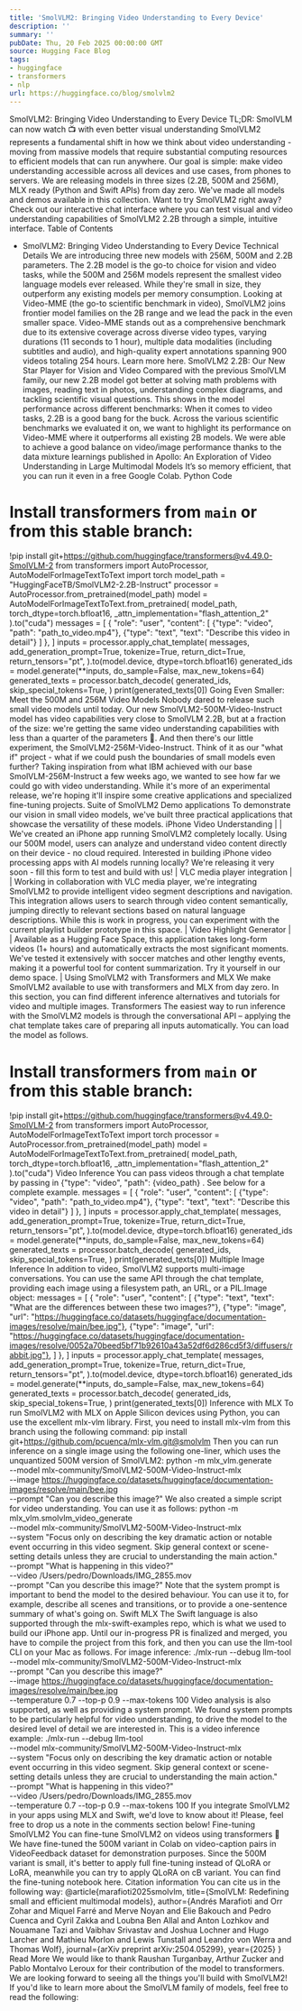 ```yaml
---
title: 'SmolVLM2: Bringing Video Understanding to Every Device'
description: ''
summary: ''
pubDate: Thu, 20 Feb 2025 00:00:00 GMT
source: Hugging Face Blog
tags:
- huggingface
- transformers
- nlp
url: https://huggingface.co/blog/smolvlm2
---
```


SmolVLM2: Bringing Video Understanding to Every Device
TL;DR: SmolVLM can now watch 📺 with even better visual understanding
SmolVLM2 represents a fundamental shift in how we think about video understanding - moving from massive models that require substantial computing resources to efficient models that can run anywhere. Our goal is simple: make video understanding accessible across all devices and use cases, from phones to servers.
We are releasing models in three sizes (2.2B, 500M and 256M), MLX ready (Python and Swift APIs) from day zero. We've made all models and demos available in this collection.
Want to try SmolVLM2 right away? Check out our interactive chat interface where you can test visual and video understanding capabilities of SmolVLM2 2.2B through a simple, intuitive interface.
Table of Contents
- SmolVLM2: Bringing Video Understanding to Every Device
Technical Details
We are introducing three new models with 256M, 500M and 2.2B parameters. The 2.2B model is the go-to choice for vision and video tasks, while the 500M and 256M models represent the smallest video language models ever released.
While they're small in size, they outperform any existing models per memory consumption. Looking at Video-MME (the go-to scientific benchmark in video), SmolVLM2 joins frontier model families on the 2B range and we lead the pack in the even smaller space.
Video-MME stands out as a comprehensive benchmark due to its extensive coverage across diverse video types, varying durations (11 seconds to 1 hour), multiple data modalities (including subtitles and audio), and high-quality expert annotations spanning 900 videos totaling 254 hours. Learn more here.
SmolVLM2 2.2B: Our New Star Player for Vision and Video
Compared with the previous SmolVLM family, our new 2.2B model got better at solving math problems with images, reading text in photos, understanding complex diagrams, and tackling scientific visual questions. This shows in the model performance across different benchmarks:
When it comes to video tasks, 2.2B is a good bang for the buck. Across the various scientific benchmarks we evaluated it on, we want to highlight its performance on Video-MME where it outperforms all existing 2B models.
We were able to achieve a good balance on video/image performance thanks to the data mixture learnings published in Apollo: An Exploration of Video Understanding in Large Multimodal Models
It’s so memory efficient, that you can run it even in a free Google Colab.
Python Code
# Install transformers from `main` or from this stable branch:
!pip install git+https://github.com/huggingface/transformers@v4.49.0-SmolVLM-2
from transformers import AutoProcessor, AutoModelForImageTextToText
import torch
model_path = "HuggingFaceTB/SmolVLM2-2.2B-Instruct"
processor = AutoProcessor.from_pretrained(model_path)
model = AutoModelForImageTextToText.from_pretrained(
model_path,
torch_dtype=torch.bfloat16,
_attn_implementation="flash_attention_2"
).to("cuda")
messages = [
{
"role": "user",
"content": [
{"type": "video", "path": "path_to_video.mp4"},
{"type": "text", "text": "Describe this video in detail"}
]
},
]
inputs = processor.apply_chat_template(
messages,
add_generation_prompt=True,
tokenize=True,
return_dict=True,
return_tensors="pt",
).to(model.device, dtype=torch.bfloat16)
generated_ids = model.generate(**inputs, do_sample=False, max_new_tokens=64)
generated_texts = processor.batch_decode(
generated_ids,
skip_special_tokens=True,
)
print(generated_texts[0])
Going Even Smaller: Meet the 500M and 256M Video Models
Nobody dared to release such small video models until today.
Our new SmolVLM2-500M-Video-Instruct model has video capabilities very close to SmolVLM 2.2B, but at a fraction of the size: we're getting the same video understanding capabilities with less than a quarter of the parameters 🤯.
And then there's our little experiment, the SmolVLM2-256M-Video-Instruct. Think of it as our "what if" project - what if we could push the boundaries of small models even further? Taking inspiration from what IBM achieved with our base SmolVLM-256M-Instruct a few weeks ago, we wanted to see how far we could go with video understanding. While it's more of an experimental release, we're hoping it'll inspire some creative applications and specialized fine-tuning projects.
Suite of SmolVLM2 Demo applications
To demonstrate our vision in small video models, we've built three practical applications that showcase the versatility of these models.
iPhone Video Understanding
|
|
We've created an iPhone app running SmolVLM2 completely locally. Using our 500M model, users can analyze and understand video content directly on their device - no cloud required. Interested in building iPhone video processing apps with AI models running locally? We're releasing it very soon - fill this form to test and build with us! |
VLC media player integration
|
|
Working in collaboration with VLC media player, we're integrating SmolVLM2 to provide intelligent video segment descriptions and navigation. This integration allows users to search through video content semantically, jumping directly to relevant sections based on natural language descriptions. While this is work in progress, you can experiment with the current playlist builder prototype in this space. |
Video Highlight Generator
|
|
Available as a Hugging Face Space, this application takes long-form videos (1+ hours) and automatically extracts the most significant moments. We've tested it extensively with soccer matches and other lengthy events, making it a powerful tool for content summarization. Try it yourself in our demo space. |
Using SmolVLM2 with Transformers and MLX
We make SmolVLM2 available to use with transformers and MLX from day zero. In this section, you can find different inference alternatives and tutorials for video and multiple images.
Transformers
The easiest way to run inference with the SmolVLM2 models is through the conversational API – applying the chat template takes care of preparing all inputs automatically.
You can load the model as follows.
# Install transformers from `main` or from this stable branch:
!pip install git+https://github.com/huggingface/transformers@v4.49.0-SmolVLM-2
from transformers import AutoProcessor, AutoModelForImageTextToText
import torch
processor = AutoProcessor.from_pretrained(model_path)
model = AutoModelForImageTextToText.from_pretrained(
model_path,
torch_dtype=torch.bfloat16,
_attn_implementation="flash_attention_2"
).to("cuda")
Video Inference
You can pass videos through a chat template by passing in {"type": "video", "path": {video_path}
. See below for a complete example.
messages = [
{
"role": "user",
"content": [
{"type": "video", "path": "path_to_video.mp4"},
{"type": "text", "text": "Describe this video in detail"}
]
},
]
inputs = processor.apply_chat_template(
messages,
add_generation_prompt=True,
tokenize=True,
return_dict=True,
return_tensors="pt",
).to(model.device, dtype=torch.bfloat16)
generated_ids = model.generate(**inputs, do_sample=False, max_new_tokens=64)
generated_texts = processor.batch_decode(
generated_ids,
skip_special_tokens=True,
)
print(generated_texts[0])
Multiple Image Inference
In addition to video, SmolVLM2 supports multi-image conversations. You can use the same API through the chat template, providing each image using a filesystem path, an URL, or a PIL.Image
object:
messages = [
{
"role": "user",
"content": [
{"type": "text", "text": "What are the differences between these two images?"},
{"type": "image", "url": "https://huggingface.co/datasets/huggingface/documentation-images/resolve/main/bee.jpg"},
{"type": "image", "url": "https://huggingface.co/datasets/huggingface/documentation-images/resolve/0052a70beed5bf71b92610a43a52df6d286cd5f3/diffusers/rabbit.jpg"},
]
},
]
inputs = processor.apply_chat_template(
messages,
add_generation_prompt=True,
tokenize=True,
return_dict=True,
return_tensors="pt",
).to(model.device, dtype=torch.bfloat16)
generated_ids = model.generate(**inputs, do_sample=False, max_new_tokens=64)
generated_texts = processor.batch_decode(
generated_ids,
skip_special_tokens=True,
)
print(generated_texts[0])
Inference with MLX
To run SmolVLM2 with MLX on Apple Silicon devices using Python, you can use the excellent mlx-vlm library.
First, you need to install mlx-vlm
from this branch using the following command:
pip install git+https://github.com/pcuenca/mlx-vlm.git@smolvlm
Then you can run inference on a single image using the following one-liner, which uses the unquantized 500M version of SmolVLM2:
python -m mlx_vlm.generate \
--model mlx-community/SmolVLM2-500M-Video-Instruct-mlx \
--image https://huggingface.co/datasets/huggingface/documentation-images/resolve/main/bee.jpg \
--prompt "Can you describe this image?"
We also created a simple script for video understanding. You can use it as follows:
python -m mlx_vlm.smolvlm_video_generate \
--model mlx-community/SmolVLM2-500M-Video-Instruct-mlx \
--system "Focus only on describing the key dramatic action or notable event occurring in this video segment. Skip general context or scene-setting details unless they are crucial to understanding the main action." \
--prompt "What is happening in this video?" \
--video /Users/pedro/Downloads/IMG_2855.mov \
--prompt "Can you describe this image?"
Note that the system prompt is important to bend the model to the desired behaviour. You can use it to, for example, describe all scenes and transitions, or to provide a one-sentence summary of what's going on.
Swift MLX
The Swift language is also supported through the mlx-swift-examples repo, which is what we used to build our iPhone app.
Until our in-progress PR is finalized and merged, you have to compile the project from this fork, and then you can use the llm-tool
CLI on your Mac as follows.
For image inference:
./mlx-run --debug llm-tool \
--model mlx-community/SmolVLM2-500M-Video-Instruct-mlx \
--prompt "Can you describe this image?" \
--image https://huggingface.co/datasets/huggingface/documentation-images/resolve/main/bee.jpg \
--temperature 0.7 --top-p 0.9 --max-tokens 100
Video analysis is also supported, as well as providing a system prompt. We found system prompts to be particularly helpful for video understanding, to drive the model to the desired level of detail we are interested in. This is a video inference example:
./mlx-run --debug llm-tool \
--model mlx-community/SmolVLM2-500M-Video-Instruct-mlx \
--system "Focus only on describing the key dramatic action or notable event occurring in this video segment. Skip general context or scene-setting details unless they are crucial to understanding the main action." \
--prompt "What is happening in this video?" \
--video /Users/pedro/Downloads/IMG_2855.mov \
--temperature 0.7 --top-p 0.9 --max-tokens 100
If you integrate SmolVLM2 in your apps using MLX and Swift, we'd love to know about it! Please, feel free to drop us a note in the comments section below!
Fine-tuning SmolVLM2
You can fine-tune SmolVLM2 on videos using transformers 🤗 We have fine-tuned the 500M variant in Colab on video-caption pairs in VideoFeedback dataset for demonstration purposes. Since the 500M variant is small, it's better to apply full fine-tuning instead of QLoRA or LoRA, meanwhile you can try to apply QLoRA on cB variant. You can find the fine-tuning notebook here.
Citation information
You can cite us in the following way:
@article{marafioti2025smolvlm,
title={SmolVLM: Redefining small and efficient multimodal models},
author={Andrés Marafioti and Orr Zohar and Miquel Farré and Merve Noyan and Elie Bakouch and Pedro Cuenca and Cyril Zakka and Loubna Ben Allal and Anton Lozhkov and Nouamane Tazi and Vaibhav Srivastav and Joshua Lochner and Hugo Larcher and Mathieu Morlon and Lewis Tunstall and Leandro von Werra and Thomas Wolf},
journal={arXiv preprint arXiv:2504.05299},
year={2025}
}
Read More
We would like to thank Raushan Turganbay, Arthur Zucker and Pablo Montalvo Leroux for their contribution of the model to transformers.
We are looking forward to seeing all the things you'll build with SmolVLM2! If you'd like to learn more about the SmolVLM family of models, feel free to read the following: